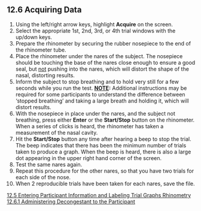 ## 12.6 Acquiring Data

1. Using the left/right arrow keys, highlight **Acquire** on the screen.
2. Select the appropriate 1st, 2nd, 3rd, or 4th trial windows with the up/down keys.
3. Prepare the rhinometer by securing the rubber nosepiece to the end of the rhinometer tube.
4. Place the rhinometer under the nares of the subject. The nosepiece should be touching the base of the nares close enough to ensure a good seal, but <u>not</u> pushing into the nares, which will distort the shape of the nasal, distorting results.
5. Inform the subject to stop breathing and to hold very still for a few seconds while you run the test. **<u>NOTE</u>:** Additional instructions may be required for some participants to understand the difference between ‘stopped breathing’ and taking a large breath and holding it, which will distort results.
6. With the nosepiece in place under the nares, and the subject not breathing, press either **Enter** or the **Start/Stop** button on the rhinometer.  When a series of clicks is heard, the rhinometer has taken a measurement of the nasal cavity.
7. Hit the **Start/Stop** button any time after hearing a beep to stop the trial.  The beep indicates that there has been the minimum number of trials taken to produce a graph.  When the beep is heard, there is also a large dot appearing in the upper right hand corner of the screen.
8. Test the same nares again.
9. Repeat this procedure for the other nares, so that you have two trials for each side of the nose.
10. When 2 reproducible trials have been taken for each nares, save the file.


<div class="center">
<div class="btn-group">
  <a href=":pages_path:/manuals/rhinometry/12-05-entering-ppt-info.md" class="btn btn-default">
    <span class="glyphicon glyphicon-chevron-left"></span>
    12.5 Entering Participant Information and Labeling Trial Graphs
  </a>

  <a href=":pages_path:/manuals/rhinometry" class="btn btn-default">
    <span class="glyphicon glyphicon-chevron-up"></span>
    Rhinometry
  </a>

  <a href=":pages_path:/manuals/rhinometry/12-06-01-administering-decongestant.md" class="btn btn-success">
    12.6.1 Administering Decongestant to the Participant
    <span class="glyphicon glyphicon-chevron-right"></span>
  </a>
</div>
</div>

